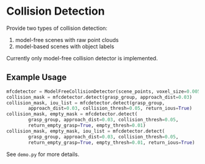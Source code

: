 # Collision Detection

Provide two types of collision detection:
1. model-free scenes with raw point clouds
2. model-based scenes with object labels

Currently only model-free collision detector is implemented.

## Example Usage
```python
mfcdetector = ModelFreeCollisionDetector(scene_points, voxel_size=0.005)
collision_mask = mfcdetector.detect(grasp_group, approach_dist=0.03)
collision_mask, iou_list = mfcdetector.detect(grasp_group,
        approach_dist=0.03, collision_thresh=0.05, return_ious=True)
collision_mask, empty_mask = mfcdetector.detect(
        grasp_group, approach_dist=0.03, collision_thresh=0.05,
        return_empty_grasp=True, empty_thresh=0.01)
collision_mask, empty_mask, iou_list = mfcdetector.detect(
        grasp_group, approach_dist=0.03, collision_thresh=0.05,
        return_empty_grasp=True, empty_thresh=0.01, return_ious=True)
```
See ``demo.py`` for more details.